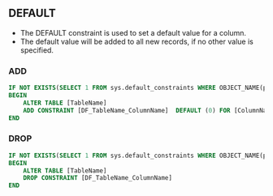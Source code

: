 ## DEFAULT
- The DEFAULT constraint is used to set a default value for a column.
- The default value will be added to all new records, if no other value is specified.
### ADD
```sql
IF NOT EXISTS(SELECT 1 FROM sys.default_constraints WHERE OBJECT_NAME(parent_object_id) = 'TableName' AND name = 'DF_TableName_ColumnName')
BEGIN
	ALTER TABLE [TableName] 
    ADD CONSTRAINT [DF_TableName_ColumnName]  DEFAULT (0) FOR [ColumnName]
END
```
### DROP
```sql
IF NOT EXISTS(SELECT 1 FROM sys.default_constraints WHERE OBJECT_NAME(parent_object_id) = 'TableName' AND name = 'DF_TableName_ColumnName')
BEGIN
	ALTER TABLE [TableName] 
    DROP CONSTRAINT [DF_TableName_ColumnName]
END
```